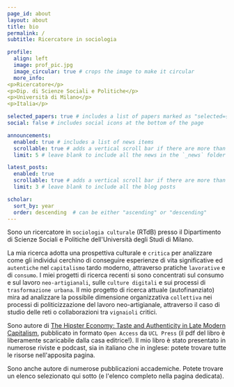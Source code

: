 ```yaml
---
page_id: about
layout: about
title: bio
permalink: /
subtitle: Ricercatore in sociologia

profile:
  align: left
  image: prof_pic.jpg
  image_circular: true # crops the image to make it circular
  more_info:
<p>Ricercatore</p>
<p>Dip. di Scienze Sociali e Politiche</p>
<p>Università di Milano</p>
<p>Italia</p>

selected_papers: true # includes a list of papers marked as "selected={true}"
social: false # includes social icons at the bottom of the page

announcements:
  enabled: true # includes a list of news items
  scrollable: true # adds a vertical scroll bar if there are more than 3 news items
  limit: 5 # leave blank to include all the news in the `_news` folder

latest_posts:
  enabled: true
  scrollable: true # adds a vertical scroll bar if there are more than 3 new posts items
  limit: 3 # leave blank to include all the blog posts

scholar:
  sort_by: year
  order: descending  # can be either "ascending" or "descending"
---
```


Sono un ricercatore in `sociologia culturale` (RTdB) presso il Dipartimento di Scienze Sociali e Politiche dell'Università degli Studi di Milano.

La mia ricerca adotta una prospettiva culturale e `critica` per analizzare come gli individui cerchino di conseguire esperienze di vita significative ed `autentiche` nel `capitalismo` tardo moderno, attraverso pratiche `lavorative` e di `consumo`. I miei progetti di ricerca recenti si sono concentrati sul consumo e sul lavoro `neo-artigianali`, sulle `culture digitali` e sui processi di `trasformazione urbana`. Il mio progetto di ricerca attuale (autofinanziato) mira ad analizzare la possibile dimensione organizzativa `collettiva` nei processi di politicizzazione del lavoro neo-artigianale, attraverso il caso di studio delle reti o collaborazioni tra `vignaioli` critici.

Sono autore di [The Hipster Economy: Taste and Authenticity in Late Modern Capitalism](https://www.uclpress.co.uk/products/230904), pubblicato in formato `Open Access` da `UCL Press` (il pdf del libro è liberamente scaricabile dalla casa editrice!). Il mio libro è stato presentato in numerose riviste e podcast, sia in italiano che in inglese: potete trovare tutte le risorse nell'apposita pagina.

Sono anche autore di numerose pubblicazioni accademiche. Potete trovare un elenco selezionato qui sotto (e l'elenco completo nella pagina dedicata).
